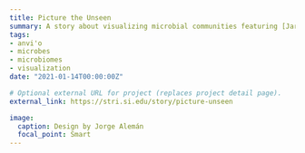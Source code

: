 ```yaml
---
title: Picture the Unseen
summary: A story about visualizing microbial communities featuring [Jarrod Scott](author/jarrod-j-scott/). Design by Jorge Alemán. 
tags:
- anvi'o
- microbes
- microbiomes
- visualization
date: "2021-01-14T00:00:00Z"

# Optional external URL for project (replaces project detail page).
external_link: https://stri.si.edu/story/picture-unseen

image:
  caption: Design by Jorge Alemán
  focal_point: Smart
---
```


